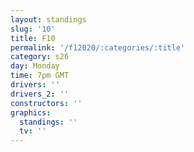 ```yaml
---
layout: standings
slug: '10'
title: F10
permalink: '/f12020/:categories/:title'
category: s26
day: Monday
time: 7pm GMT
drivers: ''
drivers_2: ''
constructors: ''
graphics:
  standings: ''
  tv: ''
---
```


